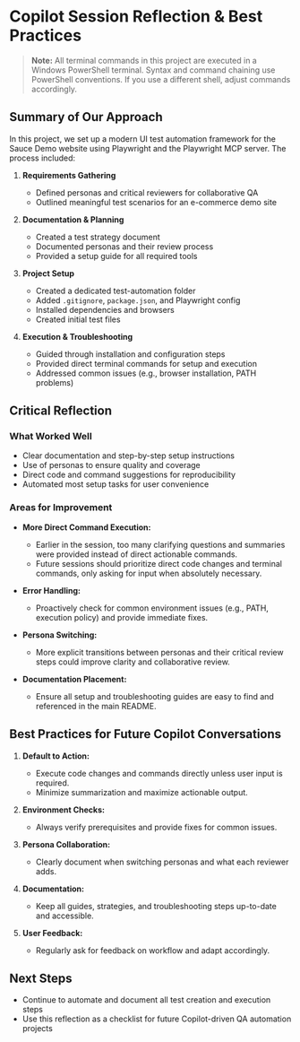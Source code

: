 # Copilot Session Reflection & Best Practices

> **Note:** All terminal commands in this project are executed in a Windows PowerShell terminal. Syntax and command chaining use PowerShell conventions. If you use a different shell, adjust commands accordingly.

## Summary of Our Approach

In this project, we set up a modern UI test automation framework for the Sauce Demo website using Playwright and the Playwright MCP server. The process included:

1. **Requirements Gathering**
   - Defined personas and critical reviewers for collaborative QA
   - Outlined meaningful test scenarios for an e-commerce demo site

2. **Documentation & Planning**
   - Created a test strategy document
   - Documented personas and their review process
   - Provided a setup guide for all required tools

3. **Project Setup**
   - Created a dedicated test-automation folder
   - Added `.gitignore`, `package.json`, and Playwright config
   - Installed dependencies and browsers
   - Created initial test files

4. **Execution & Troubleshooting**
   - Guided through installation and configuration steps
   - Provided direct terminal commands for setup and execution
   - Addressed common issues (e.g., browser installation, PATH problems)

## Critical Reflection

### What Worked Well
- Clear documentation and step-by-step setup instructions
- Use of personas to ensure quality and coverage
- Direct code and command suggestions for reproducibility
- Automated most setup tasks for user convenience

### Areas for Improvement
- **More Direct Command Execution:**
  - Earlier in the session, too many clarifying questions and summaries were provided instead of direct actionable commands.
  - Future sessions should prioritize direct code changes and terminal commands, only asking for input when absolutely necessary.

- **Error Handling:**
  - Proactively check for common environment issues (e.g., PATH, execution policy) and provide immediate fixes.

- **Persona Switching:**
  - More explicit transitions between personas and their critical review steps could improve clarity and collaborative review.

- **Documentation Placement:**
  - Ensure all setup and troubleshooting guides are easy to find and referenced in the main README.

## Best Practices for Future Copilot Conversations

1. **Default to Action:**
   - Execute code changes and commands directly unless user input is required.
   - Minimize summarization and maximize actionable output.

2. **Environment Checks:**
   - Always verify prerequisites and provide fixes for common issues.

3. **Persona Collaboration:**
   - Clearly document when switching personas and what each reviewer adds.

4. **Documentation:**
   - Keep all guides, strategies, and troubleshooting steps up-to-date and accessible.

5. **User Feedback:**
   - Regularly ask for feedback on workflow and adapt accordingly.

## Next Steps
- Continue to automate and document all test creation and execution steps
- Use this reflection as a checklist for future Copilot-driven QA automation projects
